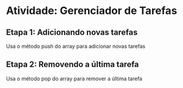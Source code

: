 # Atividade: Gerenciador de Tarefas

## Etapa 1: Adicionando novas tarefas
Usa o método push do array para adicionar novas tarefas

## Etapa 2: Removendo a última tarefa
Usa o método pop do array para remover a última tarefa